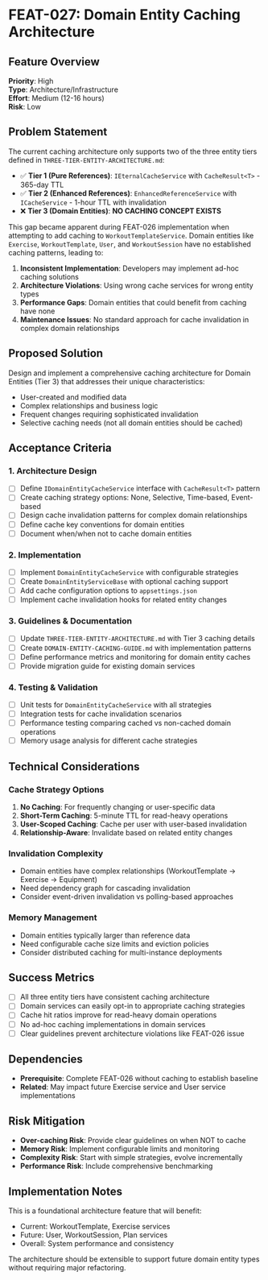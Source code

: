 # FEAT-027: Domain Entity Caching Architecture

## Feature Overview

**Priority**: High  
**Type**: Architecture/Infrastructure  
**Effort**: Medium (12-16 hours)  
**Risk**: Low  

## Problem Statement

The current caching architecture only supports two of the three entity tiers defined in `THREE-TIER-ENTITY-ARCHITECTURE.md`:

- ✅ **Tier 1 (Pure References)**: `IEternalCacheService` with `CacheResult<T>` - 365-day TTL
- ✅ **Tier 2 (Enhanced References)**: `EnhancedReferenceService` with `ICacheService` - 1-hour TTL with invalidation
- ❌ **Tier 3 (Domain Entities)**: **NO CACHING CONCEPT EXISTS**

This gap became apparent during FEAT-026 implementation when attempting to add caching to `WorkoutTemplateService`. Domain entities like `Exercise`, `WorkoutTemplate`, `User`, and `WorkoutSession` have no established caching patterns, leading to:

1. **Inconsistent Implementation**: Developers may implement ad-hoc caching solutions
2. **Architecture Violations**: Using wrong cache services for wrong entity types
3. **Performance Gaps**: Domain entities that could benefit from caching have none
4. **Maintenance Issues**: No standard approach for cache invalidation in complex domain relationships

## Proposed Solution

Design and implement a comprehensive caching architecture for Domain Entities (Tier 3) that addresses their unique characteristics:

- User-created and modified data
- Complex relationships and business logic
- Frequent changes requiring sophisticated invalidation
- Selective caching needs (not all domain entities should be cached)

## Acceptance Criteria

### 1. Architecture Design
- [ ] Define `IDomainEntityCacheService` interface with `CacheResult<T>` pattern
- [ ] Create caching strategy options: None, Selective, Time-based, Event-based
- [ ] Design cache invalidation patterns for complex domain relationships
- [ ] Define cache key conventions for domain entities
- [ ] Document when/when not to cache domain entities

### 2. Implementation
- [ ] Implement `DomainEntityCacheService` with configurable strategies  
- [ ] Create `DomainEntityServiceBase` with optional caching support
- [ ] Add cache configuration options to `appsettings.json`
- [ ] Implement cache invalidation hooks for related entity changes

### 3. Guidelines & Documentation
- [ ] Update `THREE-TIER-ENTITY-ARCHITECTURE.md` with Tier 3 caching details
- [ ] Create `DOMAIN-ENTITY-CACHING-GUIDE.md` with implementation patterns
- [ ] Define performance metrics and monitoring for domain entity caches
- [ ] Provide migration guide for existing domain services

### 4. Testing & Validation
- [ ] Unit tests for `DomainEntityCacheService` with all strategies
- [ ] Integration tests for cache invalidation scenarios
- [ ] Performance testing comparing cached vs non-cached domain operations
- [ ] Memory usage analysis for different cache strategies

## Technical Considerations

### Cache Strategy Options
1. **No Caching**: For frequently changing or user-specific data
2. **Short-Term Caching**: 5-minute TTL for read-heavy operations
3. **User-Scoped Caching**: Cache per user with user-based invalidation
4. **Relationship-Aware**: Invalidate based on related entity changes

### Invalidation Complexity
- Domain entities have complex relationships (WorkoutTemplate → Exercise → Equipment)
- Need dependency graph for cascading invalidation
- Consider event-driven invalidation vs polling-based approaches

### Memory Management
- Domain entities typically larger than reference data
- Need configurable cache size limits and eviction policies
- Consider distributed caching for multi-instance deployments

## Success Metrics

- [ ] All three entity tiers have consistent caching architecture
- [ ] Domain services can easily opt-in to appropriate caching strategies
- [ ] Cache hit ratios improve for read-heavy domain operations
- [ ] No ad-hoc caching implementations in domain services
- [ ] Clear guidelines prevent architecture violations like FEAT-026 issue

## Dependencies

- **Prerequisite**: Complete FEAT-026 without caching to establish baseline
- **Related**: May impact future Exercise service and User service implementations

## Risk Mitigation

- **Over-caching Risk**: Provide clear guidelines on when NOT to cache
- **Memory Risk**: Implement configurable limits and monitoring
- **Complexity Risk**: Start with simple strategies, evolve incrementally
- **Performance Risk**: Include comprehensive benchmarking

## Implementation Notes

This is a foundational architecture feature that will benefit:
- Current: WorkoutTemplate, Exercise services
- Future: User, WorkoutSession, Plan services  
- Overall: System performance and consistency

The architecture should be extensible to support future domain entity types without requiring major refactoring.